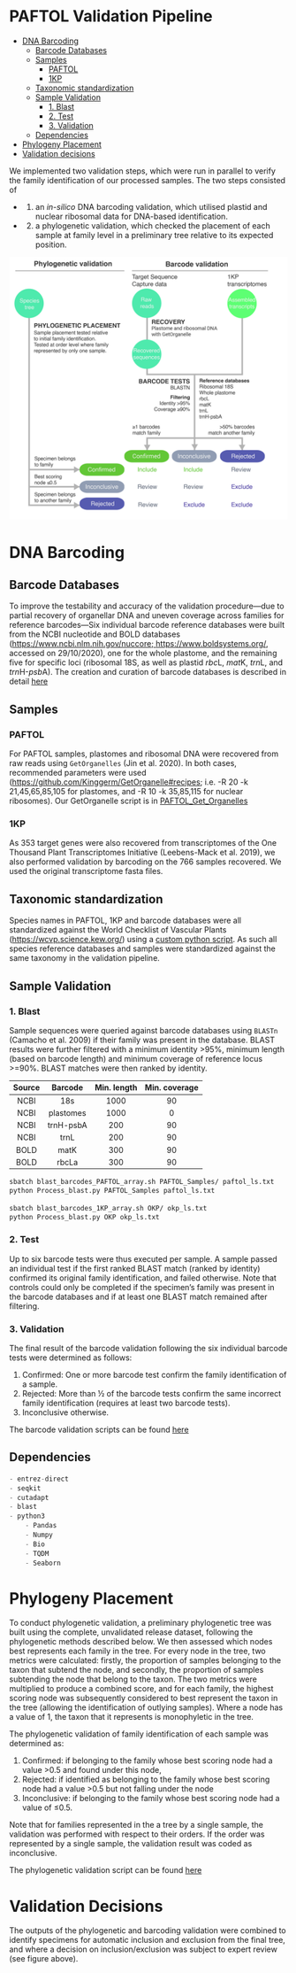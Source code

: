 # PAFTOL Validation Pipeline
- [DNA Barcoding](#dna-barcoding)
  * [Barcode Databases](#barcode-databases)
  * [Samples](#samples)
    + [PAFTOL](#paftol)
    + [1KP](#1kp)
  * [Taxonomic standardization](#taxonomic-standardization)
  * [Sample Validation](#sample-validation)
    + [1. Blast](#1-blast)
    + [2. Test](#2-test)
    + [3. Validation](#3-validation)
  * [Dependencies](#dependencies)
- [Phylogeny Placement](#phylogeny-placement)
- [Validation decisions](#validation-decisions)

We implemented two validation steps, which were run in parallel to verify the family identification of our processed samples. The two steps consisted of 

* 1) an *in-silico* DNA barcoding validation, which utilised plastid and nuclear ribosomal data for DNA-based identification.
* 2) a phylogenetic validation, which checked the placement of each sample at family level in a preliminary tree relative to its expected position. 


![Family_Validation](Family_Validation.jpg)

# DNA Barcoding
## Barcode Databases
To improve the testability and accuracy of the validation procedure—due to partial recovery of organellar DNA and uneven coverage across families for reference barcodes—Six individual barcode reference databases were built from the NCBI nucleotide and BOLD databases ([https://www.ncbi.nlm.nih.gov/nuccore; ](https://www.ncbi.nlm.nih.gov/nuccore)https://www.boldsystems.org/, accessed on 29/10/2020), one for the whole plastome, and the remaining five for specific loci (ribosomal 18S, as well as plastid *rbc*L, *mat*K, *trn*L, and *trn*H-*psb*A).
The creation and curation of barcode databases is described in detail [here](Barcode_Databases/)

## Samples
### PAFTOL
For PAFTOL samples, plastomes and ribosomal DNA were recovered from raw reads using `GetOrganelles` (Jin et al. 2020). In both cases, recommended parameters were used (https://github.com/Kinggerm/GetOrganelle#recipes; i.e. -R 20 -k 21,45,65,85,105 for plastomes, and -R 10 -k 35,85,115 for nuclear ribosomes). Our GetOrganelle script is in [PAFTOL_Get_Organelles](PAFTOL_Get_Organelles/)

### 1KP
As 353 target genes were also recovered from transcriptomes of the One Thousand Plant Transcriptomes Initiative (Leebens-Mack et al. 2019), we also performed validation by barcoding on the 766 samples recovered. We used the original transcriptome fasta files. 

## Taxonomic standardization

Species names in PAFTOL, 1KP and barcode databases were all standardized against the World Checklist of Vascular Plants (https://wcvp.science.kew.org/)  using a [custom python script](WCVP_Taxo/). As such all species reference databases and samples were standardized against the same taxonomy in the validation pipeline.

## Sample Validation
### 1. Blast

Sample sequences were queried against barcode databases using `BLASTn` (Camacho et al. 2009) if their family was present in the database. BLAST results were further filtered with a minimum identity >95%, minimum length (based on barcode length) and minimum coverage of reference locus >=90%. BLAST matches were then ranked by identity.

**Source**|**Barcode**|**Min. length**|**Min. coverage**
:-----:|:-----:|:-----:|:-----:
NCBI|18s|1000|90
NCBI|plastomes|1000|0
NCBI|trnH-psbA|200|90
NCBI|trnL|200|90
BOLD|matK|300|90
BOLD|rbcLa|300|90


```shell
sbatch blast_barcodes_PAFTOL_array.sh PAFTOL_Samples/ paftol_ls.txt
python Process_blast.py PAFTOL_Samples paftol_ls.txt

sbatch blast_barcodes_1KP_array.sh OKP/ okp_ls.txt
python Process_blast.py OKP okp_ls.txt
```

### 2. Test

Up to six barcode tests were thus executed per sample. A sample passed an individual test if the first ranked BLAST match (ranked by identity) confirmed its original family identification, and failed otherwise. Note that controls could only be completed if the specimen’s family was present in the barcode databases and if at least one BLAST match remained after filtering. 

### 3. Validation

The final result of the barcode validation following the six individual barcode tests were determined as follows:  

1. Confirmed: One or more barcode test confirm the family identification of a sample.
2. Rejected: More than ½ of the barcode tests confirm the same incorrect family identification (requires at least two barcode tests).
3. Inconclusive otherwise.

The barcode validation scripts can be found [here](Blast_&_Validation/)

## Dependencies

```python
- entrez-direct 
- seqkit
- cutadapt
- blast
- python3
	- Pandas
	- Numpy
	- Bio
	- TQDM
	- Seaborn
```

# Phylogeny Placement
To conduct phylogenetic validation, a preliminary phylogenetic tree was built using the complete, unvalidated release dataset, following the phylogenetic methods described below. We then assessed which nodes best represents each family in the tree. For every node in the tree, two metrics were calculated: firstly, the proportion of samples belonging to the taxon that subtend the node, and secondly, the proportion of samples subtending the node that belong to the taxon. The two metrics were multiplied to produce a combined score, and for each family, the highest scoring node was subsequently considered to best represent the taxon in the tree (allowing the identification of outlying samples). Where a node has a value of 1, the taxon that it represents is monophyletic in the tree.

The phylogenetic validation of family identification of each sample was determined as:

1. Confirmed: if belonging to the family whose best scoring node had a value >0.5 and found under this node, 
2. Rejected: if identified as belonging to the family whose best scoring node had a value >0.5 but not falling under the node 
3. Inconclusive: if belonging to the family whose best scoring node had a value of ≤0.5.

Note that for families represented in the a tree by a single sample, the validation was performed with respect to their orders. If the order was represented by a single sample, the validation result was coded as inconclusive.

The phylogenetic validation script can be found [here](Phylogeny_Placement/)

# Validation Decisions
The outputs of the phylogenetic and barcoding validation were combined to identify specimens for automatic inclusion and exclusion from the final tree, and where a decision on inclusion/exclusion was subject to expert review (see figure above).
